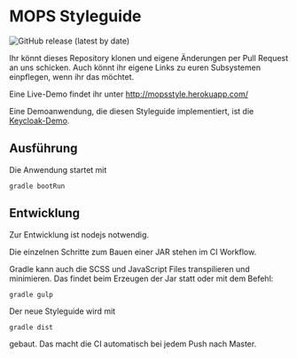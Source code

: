 # MOPS Styleguide

<img alt="GitHub release (latest by date)" src="https://img.shields.io/github/v/release/hhu-propra2/styleguide">

Ihr könnt dieses Repository klonen und eigene Änderungen per Pull Request an uns
schicken. Auch könnt ihr eigene Links zu euren Subsystemen einpflegen, wenn ihr
das möchtet.

Eine Live-Demo findet ihr unter http://mopsstyle.herokuapp.com/

Eine Demoanwendung, die diesen Styleguide implementiert, ist die
[Keycloak-Demo](https://github.com/hhu-propra2/keycloak-demo).

## Ausführung

Die Anwendung startet mit

    gradle bootRun
    
## Entwicklung

Zur Entwicklung ist nodejs notwendig.

Die einzelnen Schritte zum Bauen einer JAR stehen im CI Workflow.

Gradle kann auch die SCSS und JavaScript Files transpilieren und minimieren. Das
findet beim Erzeugen der Jar statt oder mit dem Befehl:

    gradle gulp
    
Der neue Styleguide wird mit

    gradle dist
    
gebaut. Das macht die CI automatisch bei jedem Push nach Master.
